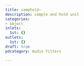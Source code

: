 ```yaml
---
title: samphold~
description: sample and hold unit
categories:
- object
inlets:
  1st: {}
outlets:
  1st: {}
draft: true
pdcategory: Audio Filters

---
```


